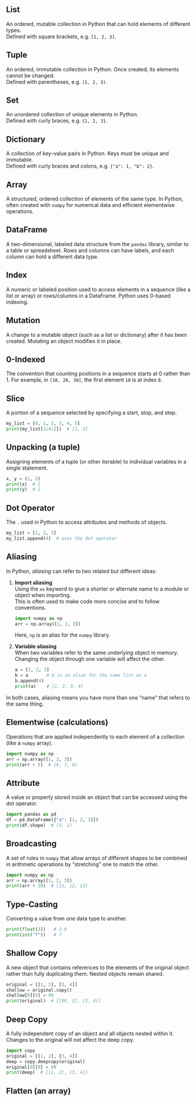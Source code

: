 ## List
An ordered, mutable collection in Python that can hold elements of different types.  
Defined with square brackets, e.g. `[1, 2, 3]`.

## Tuple
An ordered, immutable collection in Python. Once created, its elements cannot be changed.  
Defined with parentheses, e.g. `(1, 2, 3)`.

## Set
An unordered collection of unique elements in Python.  
Defined with curly braces, e.g. `{1, 2, 3}`.

## Dictionary
A collection of key–value pairs in Python. Keys must be unique and immutable.  
Defined with curly braces and colons, e.g. `{"a": 1, "b": 2}`.

## Array
A structured, ordered collection of elements of the same type. In Python, often created with `numpy` for numerical data and efficient elementwise operations.

## DataFrame
A two-dimensional, labeled data structure from the `pandas` library, similar to a table or spreadsheet. Rows and columns can have labels, and each column can hold a different data type.

## Index
A numeric or labeled position used to access elements in a sequence (like a list or array) or rows/columns in a DataFrame. Python uses 0-based indexing.

## Mutation
A change to a mutable object (such as a list or dictionary) after it has been created. Mutating an object modifies it in place.

## 0-Indexed
The convention that counting positions in a sequence starts at 0 rather than 1. For example, in `[10, 20, 30]`, the first element `10` is at index `0`.

## Slice
A portion of a sequence selected by specifying a start, stop, and step.  

```python
my_list = [0, 1, 2, 3, 4, 5]
print(my_list[1:4:2])  # [1, 3]
```

## Unpacking (a tuple)
Assigning elements of a tuple (or other iterable) to individual variables in a single statement.  

```python
x, y = (1, 2)
print(x)  # 1
print(y)  # 2
```

## Dot Operator
The `.` used in Python to access attributes and methods of objects.  

```python
my_list = [1, 2, 3]
my_list.append(4)  # uses the dot operator
```

## Aliasing

In Python, *aliasing* can refer to two related but different ideas:

1. **Import aliasing**  
   Using the `as` keyword to give a shorter or alternate name to a module or object when importing.  
   This is often used to make code more concise and to follow conventions.  

   ```python
   import numpy as np
   arr = np.array([1, 2, 3])
   ```

   Here, `np` is an alias for the `numpy` library.

2. **Variable aliasing**  
   When two variables refer to the same underlying object in memory.  
   Changing the object through one variable will affect the other.  

   ```python
   a = [1, 2, 3]
   b = a       # b is an alias for the same list as a
   b.append(4)
   print(a)    # [1, 2, 3, 4]
   ```

In both cases, aliasing means you have more than one “name” that refers to the same thing.

## Elementwise (calculations)
Operations that are applied independently to each element of a collection (like a `numpy` array).  

```python
import numpy as np
arr = np.array([1, 2, 3])
print(arr + 5)  # [6, 7, 8]
```

## Attribute
A value or property stored inside an object that can be accessed using the dot operator.  

```python
import pandas as pd
df = pd.DataFrame({"a": [1, 2, 3]})
print(df.shape)  # (3, 1)
```

## Broadcasting
A set of rules in `numpy` that allow arrays of different shapes to be combined in arithmetic operations by “stretching” one to match the other.  

```python
import numpy as np
arr = np.array([1, 2, 3])
print(arr + 10)  # [11, 12, 13]
```

## Type-Casting
Converting a value from one data type to another.  

```python
print(float(3))   # 3.0
print(int("7"))   # 7
```

## Shallow Copy
A new object that contains references to the elements of the original object rather than fully duplicating them. Nested objects remain shared.  

```python
original = [[1, 2], [3, 4]]
shallow = original.copy()
shallow[0][0] = 99
print(original)  # [[99, 2], [3, 4]]
```

## Deep Copy
A fully independent copy of an object and all objects nested within it. Changes to the original will not affect the deep copy.  

```python
import copy
original = [[1, 2], [3, 4]]
deep = copy.deepcopy(original)
original[0][0] = 99
print(deep)  # [[1, 2], [3, 4]]
```

## Flatten (an array)

